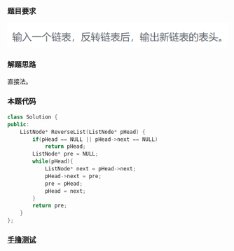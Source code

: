 ### 题目要求

![](pic/offer24.png)

### 解题思路

直接法。

### 本题代码

```c++
class Solution {
public:
    ListNode* ReverseList(ListNode* pHead) {
        if(pHead == NULL || pHead->next == NULL)
            return pHead;
        ListNode* pre = NULL;
        while(pHead){
            ListNode* next = pHead->next;
            pHead->next = pre;
            pre = pHead;
            pHead = next;
        }
        return pre;
    }
};
```

### [手撸测试](https://www.nowcoder.com/practice/75e878df47f24fdc9dc3e400ec6058ca?tpId=13&tqId=11168&tPage=1&rp=1&ru=/ta/coding-interviews&qru=/ta/coding-interviews/question-ranking)  

